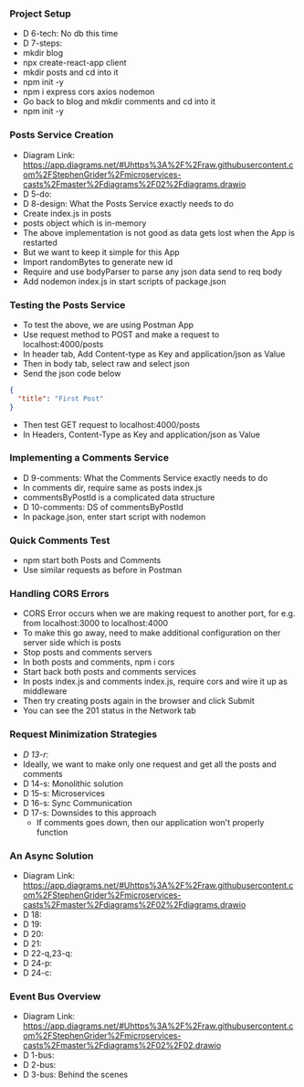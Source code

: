 ### Project Setup
* D 6-tech: No db this time
* D 7-steps:
* mkdir blog
* npx create-react-app client
* mkdir posts and cd into it
* npm init -y
* npm i express cors axios nodemon
* Go back to blog and mkdir comments and cd into it
* npm init -y

### Posts Service Creation
* Diagram Link: https://app.diagrams.net/#Uhttps%3A%2F%2Fraw.githubusercontent.com%2FStephenGrider%2Fmicroservices-casts%2Fmaster%2Fdiagrams%2F02%2Fdiagrams.drawio
* D 5-do:
* D 8-design: What the Posts Service exactly needs to do
* Create index.js in posts
* posts object which is in-memory
* The above implementation is not good as data gets lost when the App is restarted
* But we want to keep it simple for this App
* Import randomBytes to generate new id
* Require and use bodyParser to parse any json data send to req body
* Add nodemon index.js in start scripts of package.json

### Testing the Posts Service
* To test the above, we are using Postman App
* Use request method to POST and make a request to localhost:4000/posts
* In header tab, Add Content-type as Key and application/json as Value
* Then in body tab, select raw and select json
* Send the json code below
```json
{
  "title": "First Post"
}
```
* Then test GET request to localhost:4000/posts
* In Headers, Content-Type as Key and application/json as Value

### Implementing a Comments Service
* D 9-comments: What the Comments Service exactly needs to do
* In comments dir, require same as posts index.js
* commentsByPostId is a complicated data structure
* D 10-comments: DS of commentsByPostId
* In package.json, enter start script with nodemon

### Quick Comments Test
* npm start both Posts and Comments
* Use similar requests as before in Postman

### Handling CORS Errors
* CORS Error occurs when we are making request to another port, for e.g. from localhost:3000 to localhost:4000
* To make this go away, need to make additional configuration on ther server side which is posts
* Stop posts and comments servers
* In both posts and comments, npm i cors
* Start back both posts and comments services
* In posts index.js and comments index.js, require cors and wire it up as middleware
* Then try creating posts again in the browser and click Submit
* You can see the 201 status in the Network tab

### Request Minimization Strategies
* *D 13-r:*
* Ideally, we want to make only one request and get all the posts and comments
* D 14-s: Monolithic solution
* D 15-s: Microservices
* D 16-s: Sync Communication
* D 17-s: Downsides to this approach
  * If comments goes down, then our application won't properly function

### An Async Solution
* Diagram Link: https://app.diagrams.net/#Uhttps%3A%2F%2Fraw.githubusercontent.com%2FStephenGrider%2Fmicroservices-casts%2Fmaster%2Fdiagrams%2F02%2Fdiagrams.drawio
* D 18:
* D 19:
* D 20:
* D 21:
* D 22-q,23-q:
* D 24-p:
* D 24-c:

### Event Bus Overview
* Diagram Link: https://app.diagrams.net/#Uhttps%3A%2F%2Fraw.githubusercontent.com%2FStephenGrider%2Fmicroservices-casts%2Fmaster%2Fdiagrams%2F02%2F02.drawio
* D 1-bus:
* D 2-bus:
* D 3-bus: Behind the scenes

